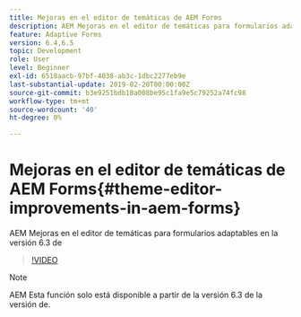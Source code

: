 ```yaml
---
title: Mejoras en el editor de temáticas de AEM Forms
description: AEM Mejoras en el editor de temáticas para formularios adaptables en la versión 6.3 de
feature: Adaptive Forms
version: 6.4,6.5
topic: Development
role: User
level: Beginner
exl-id: 6518aacb-97bf-4038-ab3c-1dbc2277eb9e
last-substantial-update: 2019-02-20T00:00:00Z
source-git-commit: b3e9251bdb18a008be95c1fa9e5c79252a74fc98
workflow-type: tm+mt
source-wordcount: '40'
ht-degree: 0%

---
```


# Mejoras en el editor de temáticas de AEM Forms{#theme-editor-improvements-in-aem-forms}

AEM Mejoras en el editor de temáticas para formularios adaptables en la versión 6.3 de

>[!VIDEO](https://video.tv.adobe.com/v/19497?quality=12&learn=on)

>[!NOTE]
>
>AEM Esta función solo está disponible a partir de la versión 6.3 de la versión de.
